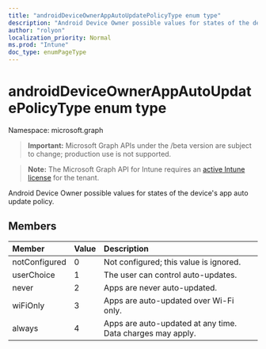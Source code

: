 ```yaml
---
title: "androidDeviceOwnerAppAutoUpdatePolicyType enum type"
description: "Android Device Owner possible values for states of the device's app auto update policy."
author: "rolyon"
localization_priority: Normal
ms.prod: "Intune"
doc_type: enumPageType
---
```


# androidDeviceOwnerAppAutoUpdatePolicyType enum type

Namespace: microsoft.graph

> **Important:** Microsoft Graph APIs under the /beta version are subject to change; production use is not supported.

> **Note:** The Microsoft Graph API for Intune requires an [active Intune license](https://go.microsoft.com/fwlink/?linkid=839381) for the tenant.

Android Device Owner possible values for states of the device's app auto update policy.

## Members
|Member|Value|Description|
|:---|:---|:---|
|notConfigured|0|Not configured; this value is ignored.|
|userChoice|1|The user can control auto-updates.|
|never|2|Apps are never auto-updated.|
|wiFiOnly|3|Apps are auto-updated over Wi-Fi only.|
|always|4|Apps are auto-updated at any time. Data charges may apply.|



